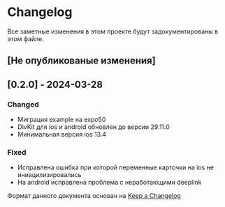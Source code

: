 # Changelog

Все заметные изменения в этом проекте будут задокументированы в этом файле.

## [Не опубликованые изменения]

## [0.2.0] - 2024-03-28
### Changed
- Миграция example на expo50
- DivKit для ios и android обновлен до версии 29.11.0
- Минимальная версия ios 13.4

### Fixed
- Исправлена ошибка при которой переменные карточки на ios не иниацилизировались
- На android исправлена проблема с неработающими deeplink

Формат данного документа основан на [Keep a Changelog](https://keepachangelog.com/en/1.0.0/)
